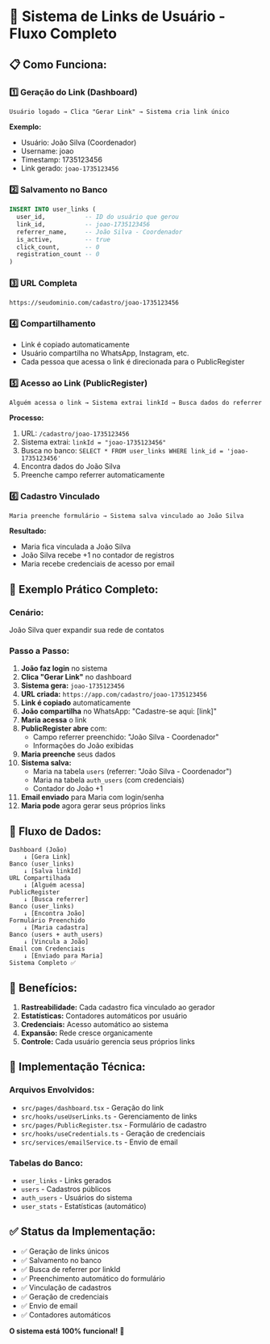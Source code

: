 # 🔗 Sistema de Links de Usuário - Fluxo Completo

## 📋 **Como Funciona:**

### 1️⃣ **Geração do Link (Dashboard)**
```
Usuário logado → Clica "Gerar Link" → Sistema cria link único
```

**Exemplo:**
- Usuário: João Silva (Coordenador)
- Username: joao
- Timestamp: 1735123456
- Link gerado: `joao-1735123456`

### 2️⃣ **Salvamento no Banco**
```sql
INSERT INTO user_links (
  user_id,           -- ID do usuário que gerou
  link_id,           -- joao-1735123456
  referrer_name,     -- João Silva - Coordenador
  is_active,         -- true
  click_count,       -- 0
  registration_count -- 0
)
```

### 3️⃣ **URL Completa**
```
https://seudominio.com/cadastro/joao-1735123456
```

### 4️⃣ **Compartilhamento**
- Link é copiado automaticamente
- Usuário compartilha no WhatsApp, Instagram, etc.
- Cada pessoa que acessa o link é direcionada para o PublicRegister

### 5️⃣ **Acesso ao Link (PublicRegister)**
```
Alguém acessa o link → Sistema extrai linkId → Busca dados do referrer
```

**Processo:**
1. URL: `/cadastro/joao-1735123456`
2. Sistema extrai: `linkId = "joao-1735123456"`
3. Busca no banco: `SELECT * FROM user_links WHERE link_id = 'joao-1735123456'`
4. Encontra dados do João Silva
5. Preenche campo referrer automaticamente

### 6️⃣ **Cadastro Vinculado**
```
Maria preenche formulário → Sistema salva vinculado ao João Silva
```

**Resultado:**
- Maria fica vinculada a João Silva
- João Silva recebe +1 no contador de registros
- Maria recebe credenciais de acesso por email

## 🎯 **Exemplo Prático Completo:**

### **Cenário:**
João Silva quer expandir sua rede de contatos

### **Passo a Passo:**

1. **João faz login** no sistema
2. **Clica "Gerar Link"** no dashboard
3. **Sistema gera:** `joao-1735123456`
4. **URL criada:** `https://app.com/cadastro/joao-1735123456`
5. **Link é copiado** automaticamente
6. **João compartilha** no WhatsApp: "Cadastre-se aqui: [link]"
7. **Maria acessa** o link
8. **PublicRegister abre** com:
   - Campo referrer preenchido: "João Silva - Coordenador"
   - Informações do João exibidas
9. **Maria preenche** seus dados
10. **Sistema salva:**
    - Maria na tabela `users` (referrer: "João Silva - Coordenador")
    - Maria na tabela `auth_users` (com credenciais)
    - Contador do João +1
11. **Email enviado** para Maria com login/senha
12. **Maria pode** agora gerar seus próprios links

## 🔄 **Fluxo de Dados:**

```
Dashboard (João) 
    ↓ [Gera Link]
Banco (user_links)
    ↓ [Salva linkId]
URL Compartilhada
    ↓ [Alguém acessa]
PublicRegister
    ↓ [Busca referrer]
Banco (user_links)
    ↓ [Encontra João]
Formulário Preenchido
    ↓ [Maria cadastra]
Banco (users + auth_users)
    ↓ [Vincula a João]
Email com Credenciais
    ↓ [Enviado para Maria]
Sistema Completo ✅
```

## 🎯 **Benefícios:**

1. **Rastreabilidade:** Cada cadastro fica vinculado ao gerador
2. **Estatísticas:** Contadores automáticos por usuário
3. **Credenciais:** Acesso automático ao sistema
4. **Expansão:** Rede cresce organicamente
5. **Controle:** Cada usuário gerencia seus próprios links

## 🔧 **Implementação Técnica:**

### **Arquivos Envolvidos:**
- `src/pages/dashboard.tsx` - Geração do link
- `src/hooks/useUserLinks.ts` - Gerenciamento de links
- `src/pages/PublicRegister.tsx` - Formulário de cadastro
- `src/hooks/useCredentials.ts` - Geração de credenciais
- `src/services/emailService.ts` - Envio de email

### **Tabelas do Banco:**
- `user_links` - Links gerados
- `users` - Cadastros públicos
- `auth_users` - Usuários do sistema
- `user_stats` - Estatísticas (automático)

## ✅ **Status da Implementação:**

- ✅ Geração de links únicos
- ✅ Salvamento no banco
- ✅ Busca de referrer por linkId
- ✅ Preenchimento automático do formulário
- ✅ Vinculação de cadastros
- ✅ Geração de credenciais
- ✅ Envio de email
- ✅ Contadores automáticos

**O sistema está 100% funcional!** 🚀
